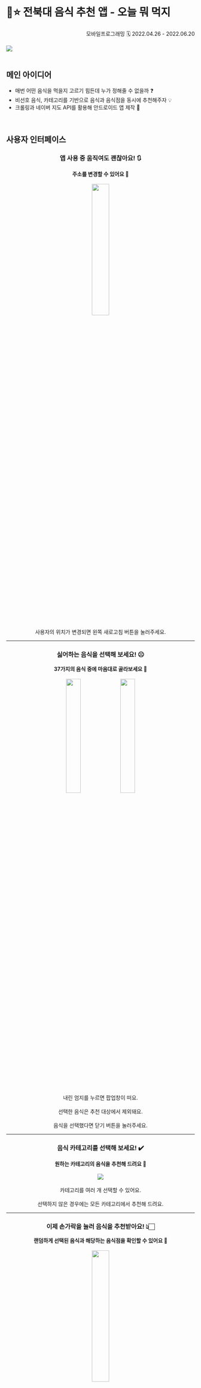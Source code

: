 # 🍴⭐ 전북대 음식 추천 앱 - 오늘 뭐 먹지

<div align="right">
  모바일프로그래밍
  🗓️ 2022.04.26 - 2022.06.20
</div>
<br>

<img src="https://github.com/irrso/mobile-programming-oneul-mwo-meokji/assets/105829324/f4a85689-9838-49ed-b82e-6cbb88db5cf7">
<br><br>

## 메인 아이디어
- 매번 어떤 음식을 먹을지 고르기 힘든데 누가 정해줄 수 없을까 ❓
- 비선호 음식, 카테고리를 기반으로 음식과 음식점을 동시에 추천해주자 💡
- 크롤링과 네이버 지도 API를 활용해 안드로이드 앱 제작 📲
<br>

## 사용자 인터페이스
<!--메인화면-->
<h3 align="center">
   앱 사용 중 움직여도 괜찮아요! 🔃
</h3>
<div align="center">

  **주소를 변경할 수 있어요 🤍** <br><br>
  <img src="https://github.com/irrso/mobile-programming-oneul-mwo-meokji/assets/105829324/95dee8d6-abba-4b2f-a019-ce49a5c2f0a3" width="30%" height="auto">
  <br><br>
  사용자의 위치가 변경되면 왼쪽 새로고침 버튼을 눌러주세요.
</div>
<hr>

<!--비선호음식-->
<h3 align="center">
   싫어하는 음식을 선택해 보세요! ☹️
</h3>
<div align="center">

  **37가지의 음식 중에 마음대로 골라보세요 🤍** <br><br>
  <img src="https://github.com/irrso/mobile-programming-oneul-mwo-meokji/assets/105829324/0bd9361a-0709-44e3-9fd8-df45ffdd7b58" width="28%" height="auto">
  <img src="https://github.com/irrso/mobile-programming-oneul-mwo-meokji/assets/105829324/614f3b43-0f67-454e-8f05-cfcb0a32cdda" width="28%" height="auto">
  <br><br>
  내린 엄지를 누르면 팝업창이 떠요.<br><br>
  선택한 음식은 추천 대상에서 제외돼요.<br><br>
  음식을 선택했다면 닫기 버튼을 눌러주세요.
</div>
<hr>

<!--카테고리-->
<h3 align="center">
   음식 카테고리를 선택해 보세요! ✔️
</h3>
<div align="center">

  **원하는 카테고리의 음식을 추천해 드려요 🤍** <br><br>
  <img src="https://github.com/irrso/mobile-programming-oneul-mwo-meokji/assets/105829324/56f9cb2c-1541-44b8-8555-71bdeabde3a3">
  <br><br>
  카테고리를 여러 개 선택할 수 있어요.<br><br>
  선택하지 않은 경우에는 모든 카테고리에서 추천해 드려요.
</div>
<hr>

<!--추천버튼-->
<h3 align="center">
   이제 손가락을 눌러 음식을 추천받아요! 👆🏻
</h3>
<div align="center">

  **랜덤하게 선택된 음식과 해당하는 음식점을 확인할 수 있어요 🤍** <br><br>
  <img src="https://github.com/irrso/mobile-programming-oneul-mwo-meokji/assets/105829324/b3bc6a23-af81-48bc-9943-1318ac5f7b45" width="30%" height="auto">
  <br><br>
  화면을 옆으로 넘기면 다른 음식점을 확인할 수 있어요.<br><br>
  다른 음식을 추천받고 싶다면 손가락을 다시 한번 눌러주세요.
</div>
<hr>

<!--거리,평점-->
<h3 align="center">
   음식점을 고르기 어렵다면 이 기능을 사용해 보세요! 🤔
</h3>
<div align="center">

  **거리순과 평점순으로 음식점들을 정렬할 수 있어요 🤍** <br><br>
  <img src="https://github.com/irrso/mobile-programming-oneul-mwo-meokji/assets/105829324/eb06abc6-7eac-4340-b75c-5125bc22573d" width="60%" height="auto"><br>
  <img src="https://github.com/irrso/mobile-programming-oneul-mwo-meokji/assets/105829324/95a3609b-b1ef-41c1-8f27-91b41f355b43" width="60%" height="auto">
  <br><br>
  거리순을 누르면 사용자와 거리가 가까운 순서대로 음식점을 확인할 수 있어요.<br><br>
  평점순을 누르면 평점이 높은 순서대로 음식점을 확인할 수 있어요.
</div>
<hr>

<!--음식점정보-->
<h3 align="center">
   음식점 화면을 눌러 정보를 확인해 보세요! 😋
</h3>
<div align="center">

  **팝업창에서 전화번호와 영업시간을 확인할 수 있어요 🤍** <br><br>
  <img src="https://github.com/irrso/mobile-programming-oneul-mwo-meokji/assets/105829324/4b280325-5acb-4412-919e-a00cf3b16afc" width="30%" height="auto">
  <br>
</div>
<hr>

<!--지도-->
<h3 align="center">
   하단의 지도 버튼을 눌러서 위치를 확인해봐요! 🗺️
</h3>
<div align="center">

  **네이버 지도에서 음식점의 위치를 확인할 수 있어요 🤍** <br><br>
  <img src="https://github.com/irrso/mobile-programming-oneul-mwo-meokji/assets/105829324/71f449a1-7770-4515-943f-657c0304c397" width="30%" height="auto">
  <br>
</div>
<br>

## 발표 영상
<a href="https://youtu.be/4uJ0ucmKLG8"><img src="https://img.shields.io/badge/Youtube-FF0000.svg?style=flat-square&logo=youtube&logoColor=white"/></a>
<br><br>

## 역할 분담
|팀원|팀원|
|:--:|:--:|
|[오소영](https://github.com/irrso)|[정성문](https://github.com/tjdans6342)|
|디자인 설계 및 XML 구현<br>네이버 지도 API 연동<br>기능 로직 구현 보조<br>형상관리|음식점 정보 크롤링<br>기능 로직 구현<br>발표|
<br>

## 기술 스택
|분류|기술 스택|
|:--:|--|
|크롤링|<img src="https://img.shields.io/badge/Selenium-43B02A.svg?style=flat-square&logo=selenium&logoColor=white"/> <img src="https://img.shields.io/badge/Python-3776AB.svg?style=flat-square&logo=python&logoColor=white"/>|
|앱 제작|<img src="https://img.shields.io/badge/Android-34A853.svg?style=flat-square&logo=android&logoColor=white"/> <img src="https://img.shields.io/badge/Android Studio-3DDC84.svg?style=flat-square&logo=androidstudio&logoColor=white"/> <img src="https://img.shields.io/badge/Java-007396.svg?style=flat-square&logo=java&logoColor=white"/> <img src="https://img.shields.io/badge/Naver Cloud Platform-03C75A.svg?style=flat-square&logo=naver&logoColor=white"/>|
|협업|<img src="https://img.shields.io/badge/KakaoTalk-FFCD00.svg?style=flat-square&logo=kakaotalk&logoColor=black"/> <img src="https://img.shields.io/badge/GitHub-181717.svg?style=flat-square&logo=github&logoColor=white"/>|

### Selenium
- 음식점들의 이름, 카테고리, 전화번호, 영업시간 등을 수집하기 위해 사용
- `crawling.xls`로 데이터 저장

### Naver Cloud Platform
- `Reverse Geocoding API` 사용
- 좌표를 도로명 주소로 변환하여 현재 사용자의 주소를 나타냄
<br>

## 시스템 개요
<!--xml 레이아웃--> <!--MainActivity, CreateBasicInfo, DislikeFragment, GetFood, InfoFragment, ShopFragment 구조-->
### 클래스 다이어그램
<img src="https://github.com/irrso/mobile-programming-oneul-mwo-meokji/assets/105829324/96cc8cf7-1d36-4128-b8fa-a616c9b0d801">
<br><br>

## 시스템 기능
### 주소 가져오기
- `setLocation()` 함수를 호출하여 GPS로 현재 위도, 경도를 가져옴
- `getaddress()` 함수를 호출하여 `Reverse Geocoding API`를 사용 [^id1]
   [^id1]: 🚩 초기에는 `Geocoder` 클래스를 사용하였지만, 도로명 주소로 변환되지 않아 정확한 주소를 받아 올 수 없어 변경
- HTTP 요청을 보내고 응답을 받아 도로명 주소를 가져옴
- 도로명 주소 미발견 시 지번 주소를 가져옴
<details>
    <summary> <img src="https://img.shields.io/badge/MainActivity.Java-007396.svg?style=flat-square"/> </summary>

  ```Java
   @Override
    protected void onCreate(Bundle savedInstanceState) {
        super.onCreate(savedInstanceState);
        setContentView(R.layout.activity_main);

        /// 현재주소 업데이트
        ActivityCompat.requestPermissions(MainActivity.this, REQUIRED_PERMISSIONS, 100);
        location_t = findViewById(R.id.location_t);
        setLocation(); location_t.setText(getaddress());
        refreshBtn = findViewById(R.id.refresh);
        refreshBtn.setOnClickListener(new View.OnClickListener() {
            @Override
            public void onClick(View view) {
                setLocation();
                runOnUiThread(new Runnable() {
                    @Override
                    public void run() {
                        location_t.setText(getaddress());
                    }
                });
            }
        });

    // 경도,위도
    public void setLocation(){
        gpsTracker = new GpsTracker(MainActivity.this);
        latitude = gpsTracker.getLatitude();
        longitude = gpsTracker.getLongitude();
    }

    /// 주소 가져오기
    public String getaddress() {
        String finalAddress = "도로명주소 미발견";
        String finalAddress2 = "지번주소 미발견";
        try {
            BufferedReader bufferedReader = null;
            StringBuilder stringBuilder = new StringBuilder();
            String coord = longitude+","+latitude;
            Log.d("coord", coord);
            String query = "https://naveropenapi.apigw.ntruss.com/map-reversegeocode/v2/gc?request=coordsToaddr&coords="
                    + coord + "&sourcecrs=epsg:4326&output=json&orders=roadaddr&output=xml";
            URL url = null;
            HttpURLConnection conn = null;

            BufferedReader bufferedReader2 = null;
            StringBuilder stringBuilder2 = new StringBuilder();
            String query2 = "https://naveropenapi.apigw.ntruss.com/map-reversegeocode/v2/gc?request=coordsToaddr&coords="
                    + coord + "&sourcecrs=epsg:4326&output=json&orders=addr&output=xml";
            URL url2 = null;
            HttpURLConnection conn2 = null;

            try {
                url = new URL(query);
                url2 = new URL(query2);
                Log.d("request", "URL 됨");
            } catch (MalformedURLException e) {
                Log.d("request", "URL 안됨");
            }
            try {
                conn = (HttpURLConnection) url.openConnection();
                conn2 = (HttpURLConnection) url2.openConnection();
            } catch (IOException e) {
                Log.d("request", "http 안됨");
            }

            //도로명 주소
            if (conn != null) {
                conn.setConnectTimeout(5000);
                conn.setReadTimeout(5000);
                try {
                    conn.setRequestMethod("GET");
                    Log.d("request", "conn 됨");
                } catch (ProtocolException e) {
                    Log.d("request", "conn 안됨");
                }
                conn.setRequestProperty("X-NCP-APIGW-API-KEY-ID", "3hxuop6xkd");
                conn.setRequestProperty("X-NCP-APIGW-API-KEY", "illyoSwD97UiNVfZs4SI4eso09HNJ0CHjHAeRgh2");
                conn.setDoInput(true);

                int responseCode = 0;
                try {
                    responseCode = conn.getResponseCode();
                    Log.d("request", responseCode + "");
                } catch (IOException e) {
                    Log.d("request", "responseCode 안됨");
                }

                if (responseCode == 200) {
                    bufferedReader = new BufferedReader(new InputStreamReader(conn.getInputStream()));
                } else {
                    bufferedReader = new BufferedReader(new InputStreamReader(conn.getErrorStream()));
                    Log.d("request", "if responseCode 안됨");
                }

                String line = null;
                while ((line = bufferedReader.readLine()) != null) {
                    stringBuilder.append(line + "\n");
                }

                Gson gson = new Gson();
                Log.d("request", String.valueOf(stringBuilder));
                Addresses address = gson.fromJson(String.valueOf(stringBuilder), Addresses.class);
                if (address.results.length != 0) {
                    finalAddress = address.results[0].region.area2.name+" ";
                    finalAddress += address.results[0].region.area3.name+" ";
                    finalAddress += address.results[0].land.name+" ";
                    finalAddress += address.results[0].land.number1;
                }
                Log.d("request", finalAddress);
                bufferedReader.close();
                conn.disconnect();
            }

            //지번 주소
            if (conn2 != null) {
                conn2.setConnectTimeout(5000);
                conn2.setReadTimeout(5000);
                try {
                    conn2.setRequestMethod("GET");
                    Log.d("request2", "conn 됨");
                } catch (ProtocolException e) {
                    Log.d("request2", "conn 안됨");
                }
                conn2.setRequestProperty("X-NCP-APIGW-API-KEY-ID", "3hxuop6xkd");
                conn2.setRequestProperty("X-NCP-APIGW-API-KEY", "illyoSwD97UiNVfZs4SI4eso09HNJ0CHjHAeRgh2");
                conn2.setDoInput(true);

                int responseCode2 = 0;
                try {
                    responseCode2 = conn.getResponseCode();
                    Log.d("request2", responseCode2 + "");
                } catch (IOException e) {
                    Log.d("request2", "responseCode 안됨");
                }

                if (responseCode2 == 200) {
                    bufferedReader2 = new BufferedReader(new InputStreamReader(conn2.getInputStream()));
                } else {
                    bufferedReader2 = new BufferedReader(new InputStreamReader(conn2.getErrorStream()));
                    Log.d("request", "if responseCode 안됨");
                }

                String line2 = null;
                while ((line2 = bufferedReader2.readLine()) != null) {
                    stringBuilder2.append(line2 + "\n");
                }

                Gson gson2 = new Gson();
                Log.d("request2", String.valueOf(stringBuilder2));
                Addresses address2 = gson2.fromJson(String.valueOf(stringBuilder2), Addresses.class);
                finalAddress2 = address2.results[0].region.area2.name+" ";
                finalAddress2 += address2.results[0].region.area3.name+" ";
                finalAddress2 += address2.results[0].land.number1;
                if (address2.results[0].land.number2.length() != 0) finalAddress2 += "-" + address2.results[0].land.number2;
                Log.d("request2", finalAddress2);
                bufferedReader2.close();
                conn2.disconnect();
            }
        } catch (IOException e) {
            e.printStackTrace();
        }
        if(finalAddress != "도로명주소 미발견"){ return finalAddress; }
        else{ return finalAddress2; }
    }
  ```
</details>

### 팝업창 띄우기
- `DialogFragment`를 커스텀하여 팝업창 형식으로 구현 [^id2]
  [^id2]: 🚩 초기에는 `ExpendableListView`로 구현하였으나 사용 편의성을 위해 팝업 형식으로 구현

<details>
    <summary> <img src="https://img.shields.io/badge/DislikeFragment.Java-007396.svg?style=flat-square"/> </summary>

  ```Java
   public class DislikeFragment extends DialogFragment {

    Button closeBtn;
    Button[] disBtn = new Button[37];
    int[] dId = {
            R.id.bibimbap, R.id.calgooksu, R.id.gooksu, R.id.gookbap, R.id.haejanggook, R.id.gopchang, R.id.ssapbap, R.id.budaezzigae, R.id.zzimdark, R.id.soondae,
            R.id.naengmyen, R.id.gogi, R.id.zockbal, R.id.dosirock, R.id.pasta, R.id.dongas, R.id.steak, R.id.pizza, R.id.pilaf, R.id.hamburger,
            R.id.sandwitch, R.id.toast, R.id.kebap, R.id.soba, R.id.ramen, R.id.chobap, R.id.hoe, R.id.yeoneh, R.id.oodong, R.id.kare,
            R.id.zzazangmyen, R.id.zzamppong, R.id.maratang, R.id.tangsuyook, R.id.tteokboki, R.id.kimbap, R.id.chicken
    };

    /*public DislikeFragment() {
        // Required empty public constructor
    }

    public static DislikeFragment newInstance(String param1, String param2) {
        DislikeFragment fragment = new DislikeFragment();
        return fragment;
    }*/

    @Override
    public void onCreate(Bundle savedInstanceState) {
        super.onCreate(savedInstanceState);
        setStyle(STYLE_NO_TITLE, R.style.custom_dialog);
    }

    @Override
    public View onCreateView(LayoutInflater inflater, ViewGroup container,
                             Bundle savedInstanceState) {
        View view = inflater.inflate(R.layout.fragment_dislike, container, false);

        closeBtn = view.findViewById(R.id.closeBtn);
        closeBtn.setOnClickListener(new View.OnClickListener() {
            @Override
            public void onClick(View view) {
                dismiss();
            }
        });

        // 비선호 버튼 클릭
        for(int i = 0; i < 37; i++){
            disBtn[i] = view.findViewById(dId[i]);
            int index = i;
            disBtn[i].setOnClickListener(new View.OnClickListener() {
                @Override
                public void onClick(View view) {
                    setClicked(index);
                }
            });
            // 길게 누르면 선호 쌉가능
            disBtn[i].setOnLongClickListener(new View.OnLongClickListener() {
                @Override
                public boolean onLongClick(View view) {
                    setLongClicked(index);
                    return true;
                }
            });
        }

        //값 복원
        for (int i = 0; i < 37; i++) {
            if(((MainActivity)MainActivity.context).dislike[i] == true){
                disBtn[i].setBackgroundResource(R.drawable.button_round_clicked); disBtn[i].setTextColor(Color.WHITE);}
        }

        return view;
    }

    public void setClicked(int i){
        if(((MainActivity)MainActivity.context).dislike[i] == false){ disBtn[i].setBackgroundResource(R.drawable.button_round_clicked); disBtn[i].setTextColor(Color.WHITE); ((MainActivity)MainActivity.context).dislike[i] = true;}
        else{ disBtn[i].setBackgroundResource(R.drawable.button_round); disBtn[i].setTextColor(Color.parseColor("#919191")); ((MainActivity)MainActivity.context).dislike[i] = false; }
    }

    public void setLongClicked(int idx) {
        for (int i=0; i<37; i++) {
            disBtn[i].setBackgroundResource(R.drawable.button_round_clicked);
            disBtn[i].setTextColor(Color.WHITE);
            ((MainActivity)MainActivity.context).dislike[i] = true;
        }
        setClicked(idx);
    }
}
  ```
</details>

<details>
    <summary> <img src="https://img.shields.io/badge/InfoFragment.Java-007396.svg?style=flat-square"/> </summary>

  ```Java
   public class InfoFragment extends DialogFragment {

    Button closeBtn2, phoneImg, timeImg;
    TextView name, classification, phoneNum, phoneNum_t, worktime, worktime_t;

    /*public InfoFragment() {
        // Required empty public constructor
    }

    public static InfoFragment newInstance(String param1, String param2) {
        InfoFragment fragment = new InfoFragment();
        Bundle args = new Bundle();
        fragment.setArguments(args);
        return fragment;
    }*/

    @Override
    public void onCreate(Bundle savedInstanceState) {
        super.onCreate(savedInstanceState);
        setStyle(STYLE_NO_TITLE, R.style.custom_dialog);
    }

    @Override
    public View onCreateView(LayoutInflater inflater, ViewGroup container,
                             Bundle savedInstanceState) {
        View view =  inflater.inflate(R.layout.fragment_info, container, false);

        name = view.findViewById(R.id.name);
        classification = view.findViewById(R.id.classification);
        phoneNum = view.findViewById(R.id.phoneNum);
        worktime = view.findViewById(R.id.worktime);
        phoneNum_t = view.findViewById(R.id.phoneNum_t);
        worktime_t = view.findViewById(R.id.worktime_t);
        phoneImg = view.findViewById(R.id.phoneImg);
        timeImg = view.findViewById(R.id.timeImg);

        transContext();

        closeBtn2 = view.findViewById(R.id.closeBtn2);
        closeBtn2.setOnClickListener(new View.OnClickListener() {
            @Override
            public void onClick(View view) {
                dismiss();
            }
        });
        return view;
    }

    public void transContext(){
        for (int i = 0; i < ((MainActivity)MainActivity.context).num_page; i++){
            if(((MainActivity)MainActivity.context).pager.getCurrentItem() == i){
                name.setText(((MainActivity)MainActivity.context).name[i]);
                classification.setText(((MainActivity)MainActivity.context).classfication[i]);
                if (((MainActivity)MainActivity.context).phoneNum[i].charAt(0) != '0') phoneNum.setText("전화번호 정보 없음");
                else phoneNum.setText(((MainActivity)MainActivity.context).phoneNum[i]);
                worktime.setText(((MainActivity)MainActivity.context).worktime[i]);
                if(((MainActivity)MainActivity.context).name[i] != null){
                    phoneNum_t.setText("전화번호"); phoneImg.setVisibility(View.VISIBLE);
                    worktime_t.setText("영업시간"); timeImg.setVisibility(View.VISIBLE);
                }
            }
        }
    }
}
  ```
</details>

### 추천 기능
- `CreateGetGood()` 함수를 호출하여 `GetFood` 객체 `GF` 생성
- `SetSortedPage()` 함수를 호출하여 `setShop()`, `setPager()` 함수 호출
- `CreateBasicInfo` 객체 `CBI` 생성하여 `get_path()` 함수를 호출하여 `crawling.xls`에서 음식점 데이터 가져옴

<details>
    <summary> <img src="https://img.shields.io/badge/MainActivity.Java-007396.svg?style=flat-square"/> </summary>

  ```Java
        /// selectBtn 클릭
        selectBtn = findViewById(R.id.selectBtn);
        selectBtn.setOnClickListener(new View.OnClickListener() {
            @Override
            public void onClick(View view) {
                CreateGetFood(); // GetFood() 객체 생성
                setSortedPage(); // 옵션에 맞게 가게 띄우기
            }
        });

        context = this; //MainActivity 변수 사용

        CreateBasicInfo CBI =  new CreateBasicInfo();
        basicInfo = CBI.basicInfo;
        nameToIdx = CBI.nameToIdx;


    /// 엑셀 불러오기
    public InputStream get_path() {
        try {
            InputStream temp_is = getBaseContext().getResources().getAssets().open("crawling.xls");
            return temp_is;
        } catch (Exception e){
            e.printStackTrace();
            Log.d("crawling", "안됨");
            return null;
        }
    }


    // GetFood() 객체 생성
    public void CreateGetFood() {
        // 카테고리 업데이트
        for (int i=0; i<37; i++) categoryFoods[i] = false;
        for (int i=0; i<6; i++) {
            if (category[i]) {
                for (Integer j : categoryList.get(i)) categoryFoods[j] = true;
            }
        }
        // GetFood 객체 생성
        GF = new GetFood(context);
    }


    // 정렬 옵션에 맞게 띄우기
    public void setSortedPage() {
        num_page = GF.SIZE; // 페이지 개수 지정
        setShop();
        setPager();
        mapBtn.setVisibility(View.VISIBLE); infoBtn.setVisibility(View.VISIBLE);
        leftBtn.setVisibility(View.VISIBLE); rightBtn.setVisibility(View.VISIBLE);
        food_t = findViewById(R.id.food_t); food_t.setText(GF.food);
        Log.d("dist", latitude+","+longitude);
    }
  ```
</details>

<details>
    <summary> <img src="https://img.shields.io/badge/GetFood.Java-007396.svg?style=flat-square"/> </summary>

  ```Java
   public GetFood(Context context) { // 입력(double latitude, double longitude) => distanceInfo
        // 랜덤하게 음식 하나 뽑기
        int foodIdx;
        {
            // 카테고리 음식 & 비선호 음식 처리
            boolean isNotSelected = true;
            for (int i = 0; i < 6; i++) {
                if (category[i]) isNotSelected = false;
            }
            if (isNotSelected) {
                for (int i = 0; i < 37; i++) categoryFoods[i] = true;
            }

            // 예외인 경우 처리 (뽑힐 후보가 없는 경우)
            boolean flag = false;
            for (int i = 0; i < 37; i++) {
                if (!dislike[i] && categoryFoods[i]) flag = true;
            }
            if (!flag) { // 예외 처리 (비선호가 37개인 경우)
                Toast.makeText(context, "카테고리와 비선호 음식을 확인해주세요.", Toast.LENGTH_SHORT).show();
                for (int i = 0; i < 37; i++) dislike[i] = false;
            }

            // 후보 중에서 랜덤하게 선택
            while (true) {
                foodIdx = random.nextInt(37);
                if (!dislike[foodIdx] && categoryFoods[foodIdx]) break;
            }
        }
        food = idxToName[foodIdx];
        SIZE = basicInfo.get(foodIdx).size();
        Log.d("getFood", food + " / " + foodIdx + " / " + SIZE); //


        // 거리 계산해서 basicInfo 의 distance 에 넣기
        {
            double cur_lat = ((MainActivity)MainActivity.context).longitude;
            double cur_lon = ((MainActivity)MainActivity.context).latitude;
            for (int i=0; i<SIZE; i++) {
                double shop_lat = Double.parseDouble(basicInfo.get(foodIdx).get(i).latitude);
                double shop_lon = Double.parseDouble(basicInfo.get(foodIdx).get(i).longitude);
                double dist = calculateDistance(cur_lat, cur_lon, shop_lat, shop_lon);
                dist = Math.round(dist*1000);
                basicInfo.get(foodIdx).get(i).distance = dist;
            }
        }


        // 랜덤 배열 만들기
        int[] randomIdx = new int[SIZE]; {
            Integer[] array = new Integer[SIZE];
            for (int i = 0; i < SIZE; i++) array[i] = i;
            List<Integer> list = Arrays.asList(array);

            Collections.shuffle(list);
            list.toArray(array);
            for (int i=0; i<SIZE; i++) randomIdx[i] = array[i];
        }
        for (int i=0; i<SIZE; i++) randomInfo.add(basicInfo.get(foodIdx).get(randomIdx[i]));


        // 평점 배열 만들기
        int[] rankIdx = new int[SIZE]; {
            double[][] array = new double[SIZE][2];
            for (int i=0; i<SIZE; i++) {
                double rank;
                {
                    String rankStr = basicInfo.get(foodIdx).get(i).rank;
                    try {
                        rank = Double.parseDouble(rankStr);
                    } catch (Exception e) {
                        rank = 0.0;
                    }
                }

                int idx = i;

                array[i][0] = rank;
                array[i][1] = idx;
            }
            Arrays.sort(array, Comparator.comparingDouble(o1 -> o1[0]));

            double[][] array2 = new double[SIZE][2];
            for (int i=0; i<SIZE; i++) {
                array2[i][0] = array[SIZE-i-1][0];
                array2[i][1] = array[SIZE-i-1][1];
            }

            for (int i=0; i<SIZE; i++) rankIdx[i] = (int) array2[i][1];
        }
        for (int i=0; i<SIZE; i++) rankInfo.add(basicInfo.get(foodIdx).get(rankIdx[i]));
  ```
</details>

<details>
    <summary> <img src="https://img.shields.io/badge/CreateBasicInfo.Java-007396.svg?style=flat-square"/> </summary>

  ```Java
   public class CreateBasicInfo {
    Vector<Vector<BasicInfo>> basicInfo = new Vector<Vector<BasicInfo>>(37);
    HashMap<String, Integer> nameToIdx = new HashMap<String, Integer>();


    public CreateBasicInfo() {
        for(int i=0; i<37; i++) basicInfo.add(new Vector<BasicInfo>());

        String[] foods = ((MainActivity)MainActivity.context).idxToName;

        // 엑셀에서 데이터 받아오기
        try {
            InputStream is = ((MainActivity)MainActivity.context).get_path();
            POIFSFileSystem fs = new POIFSFileSystem(is);
            HSSFWorkbook wb = new HSSFWorkbook(fs);

            for (int foodIdx=0; foodIdx<foods.length; foodIdx++) {
                // name -> idx 매핑
                nameToIdx.put(foods[foodIdx], foodIdx);

//                Log.d("crawling", "food idx is : " + foodIdx + " " + foods[foodIdx]); //
                Log.d("crawling", "food idx is : " + nameToIdx.get(foods[foodIdx]) + " " + foods[foodIdx]); //
                Sheet sheet = wb.getSheet(foods[foodIdx]);

                for (int i = 0; i < sheet.getPhysicalNumberOfRows(); i++) {
                    if (i == 0) continue;
                    Row row = sheet.getRow(i);
                    String[] s = new String[9];

                    if (row != null) {
                        for (int j = 0; j <= row.getPhysicalNumberOfCells(); j++) { // 블록 단위 처리
                            Cell cell = row.getCell(j);

                            if (cell == null) continue;
                            else {
                                switch(cell.getCellType()){
                                    case FORMULA:
                                        s[j] = cell.getCellFormula();
                                        break;
                                    case NUMERIC:
                                        s[j] = cell.getNumericCellValue()+"";
                                        break;
                                    case STRING:
                                        s[j] = cell.getStringCellValue()+"";
                                        break;
                                    case BLANK:
                                        s[j] = cell.getBooleanCellValue()+"";
                                        break;
                                    case ERROR:
                                        s[j] = cell.getErrorCellValue()+"";
                                        break;
                                }
                            }
                        }
                    }
                    BasicInfo temp = new BasicInfo(s);
                    basicInfo.get(foodIdx).add(temp);
                }
                Log.d("crawling", "v.get(foodIdx).size() is : " + basicInfo.get(nameToIdx.get(foods[foodIdx])).size()); //
                Log.d("crawling", "됨");

            }
        }
        catch (Exception e){
            e.printStackTrace();
            Log.d("crawling", "안됨");
        }
//        Log.d("crawling", v.get(2).get(1).phoneNum);
    }


}
  ```
</details>


### 음식점 화면 구성
- `ViewPager2`를 사용하여 음식점 화면을 옆으로 넘길 수 있게 구현
- `CircleIndicator3`를 사용하여 현재 페이지의 인덱스를 표현

<details>
    <summary> <img src="https://img.shields.io/badge/MainActivity.Java-007396.svg?style=flat-square"/> </summary>

  ```Java
   // ViewPager, Indicator 설정
    public void setPager(){
        //ViewPager2
        pager = findViewById(R.id.viewPager);
        PagerAdapter adapter = new PagerAdapter(this);
        pager.setAdapter(adapter);

        //pager 설정
        pager.registerOnPageChangeCallback(new ViewPager2.OnPageChangeCallback() {
            @Override
            public void onPageSelected(int position) {
                super.onPageSelected(position);
                indicator.animatePageSelected(position);
                POSITION = position;
            }
        });

        //Indicator
        indicator = findViewById(R.id.indicator);
        indicator.setViewPager(pager);
        indicator.createIndicators(num_page, 0);
    }
  ```
</details>

<details>
    <summary> <img src="https://img.shields.io/badge/activity_main.xml.Java-007396.svg?style=flat-square"/> </summary>

  ```Java
   <FrameLayout
        android:layout_width="match_parent"
        android:layout_height="320dp">

        <androidx.viewpager2.widget.ViewPager2
            android:id="@+id/viewPager"
            android:layout_width="match_parent"
            android:layout_height="match_parent" />

        <me.relex.circleindicator.CircleIndicator3
            android:id="@+id/indicator"
            android:layout_width="match_parent"
            android:layout_height="wrap_content"
            android:layout_gravity="bottom"
            android:layout_marginBottom="10dp"
            app:ci_drawable="@drawable/indicator_selected"
            app:ci_drawable_unselected="@drawable/indicator_unselected"
            app:ci_height="7dp"
            app:ci_margin="4dp"
            app:ci_width="7dp" />
    </FrameLayout>
  ```
</details>

### 토스트 메시지
- 비선호 음식 선택과 카테고리 기능을 통해 추천할 수 있는 음식이 존재하지 않는 경우 알림
- 정상 작동을 위해 비선호 음식 선택을 배제하여 카테고리 만으로 음식을 추천
<img src="https://github.com/irrso/mobile-programming-oneul-mwo-meokji/assets/105829324/a21b9657-d76c-42f4-8fd4-e9f53f25db35">

<details>
    <summary> <img src="https://img.shields.io/badge/GetFood.Java-007396.svg?style=flat-square"/> </summary>

  ```Java
            // 예외인 경우 처리 (뽑힐 후보가 없는 경우)
            boolean flag = false;
            for (int i = 0; i < 37; i++) {
                if (!dislike[i] && categoryFoods[i]) flag = true;
            }
            if (!flag) { // 예외 처리 (비선호가 37개인 경우)
                Toast.makeText(context, "카테고리와 비선호 음식을 확인해주세요.", Toast.LENGTH_SHORT).show();
                for (int i = 0; i < 37; i++) dislike[i] = false;
            }

            // 후보 중에서 랜덤하게 선택
            while (true) {
                foodIdx = random.nextInt(37);
                if (!dislike[foodIdx] && categoryFoods[foodIdx]) break;
            }
  ```
</details>
